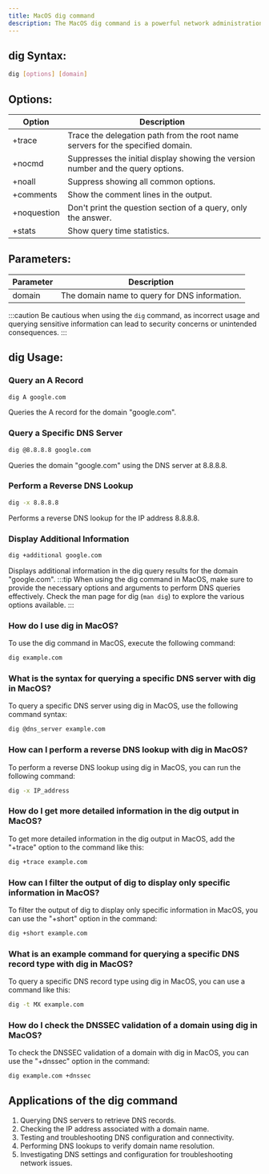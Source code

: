 ```yaml
---
title: MacOS dig command
description: The MacOS dig command is a powerful network administration tool for querying Domain Name System (DNS) servers. It allows users to perform DNS lookups, retrieve DNS records, check the DNS configuration, and troubleshoot network connectivity issues. The dig command provides detailed information about a domain name or IP address, such as the authoritative DNS servers, IP addresses associated with the domain, and DNS record types. Users can specify the type of DNS record to query, such as A, AAAA, MX, TXT, or NS records. The output includes the query response time, query flags, and additional DNS-related information. The dig command is a valuable tool for network administrators, web developers, and anyone who needs to inspect and troubleshoot DNS-related issues on MacOS.
---
```

## dig Syntax:
```bash
dig [options] [domain]
```
## Options:

| Option        | Description                   |
|---------------|-------------------------------|
| +trace        | Trace the delegation path from the root name servers for the specified domain. |
| +nocmd        | Suppresses the initial display showing the version number and the query options. |
| +noall        | Suppress showing all common options. |
| +comments     | Show the comment lines in the output. |
| +noquestion   | Don't print the question section of a query, only the answer. |
| +stats        | Show query time statistics.   |

## Parameters:

| Parameter | Description                                     |
|-----------|-------------------------------------------------|
| domain    | The domain name to query for DNS information.   |
  
:::caution
Be cautious when using the `dig` command, as incorrect usage and querying sensitive information can lead to security concerns or unintended consequences.
:::
## dig Usage:
### Query an A Record
```bash
dig A google.com
```
Queries the A record for the domain "google.com".

### Query a Specific DNS Server
```bash
dig @8.8.8.8 google.com
```
Queries the domain "google.com" using the DNS server at 8.8.8.8.

### Perform a Reverse DNS Lookup
```bash
dig -x 8.8.8.8
```
Performs a reverse DNS lookup for the IP address 8.8.8.8.

### Display Additional Information
```bash
dig +additional google.com
```
Displays additional information in the dig query results for the domain "google.com".
:::tip
When using the dig command in MacOS, make sure to provide the necessary options and arguments to perform DNS queries effectively. Check the man page for dig (`man dig`) to explore the various options available.
:::

### How do I use dig in MacOS?
To use the dig command in MacOS, execute the following command:
```bash
dig example.com
```

### What is the syntax for querying a specific DNS server with dig in MacOS?
To query a specific DNS server using dig in MacOS, use the following command syntax:
```bash
dig @dns_server example.com
```

### How can I perform a reverse DNS lookup with dig in MacOS?
To perform a reverse DNS lookup using dig in MacOS, you can run the following command:
```bash
dig -x IP_address
```

### How do I get more detailed information in the dig output in MacOS?
To get more detailed information in the dig output in MacOS, add the "+trace" option to the command like this:
```bash
dig +trace example.com
```

### How can I filter the output of dig to display only specific information in MacOS?
To filter the output of dig to display only specific information in MacOS, you can use the "+short" option in the command:
```bash
dig +short example.com
```

### What is an example command for querying a specific DNS record type with dig in MacOS?
To query a specific DNS record type using dig in MacOS, you can use a command like this:
```bash
dig -t MX example.com
```

### How do I check the DNSSEC validation of a domain using dig in MacOS?
To check the DNSSEC validation of a domain with dig in MacOS, you can use the "+dnssec" option in the command:
```bash
dig example.com +dnssec
```

## Applications of the dig command

1. Querying DNS servers to retrieve DNS records.
2. Checking the IP address associated with a domain name.
3. Testing and troubleshooting DNS configuration and connectivity.
4. Performing DNS lookups to verify domain name resolution.
5. Investigating DNS settings and configuration for troubleshooting network issues.